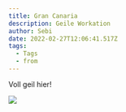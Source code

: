 ```yaml
---
title: Gran Canaria
description: Geile Workation
author: Sebi
date: 2022-02-27T12:06:41.517Z
tags:
  - Tags
  - from
---
```

Voll geil hier!

![](/static/img/icon.svg)